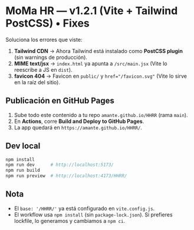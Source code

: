 # MoMa HR — v1.2.1 (Vite + Tailwind PostCSS) • Fixes

Soluciona los errores que viste:
1) **Tailwind CDN** → Ahora Tailwind está instalado como **PostCSS plugin** (sin warnings de producción).
2) **MIME text/jsx** → `index.html` ya apunta a `/src/main.jsx` (Vite lo reescribe a JS en `dist`).
3) **favicon 404** → Favicon en `public/` y `href="/favicon.svg"` (Vite lo sirve en la raíz del sitio).

## Publicación en GitHub Pages
1. Sube todo este contenido a tu repo `amante.github.io/HHRR` (rama `main`).
2. En **Actions**, corre **Build and Deploy to GitHub Pages**.
3. La app quedará en `https://amante.github.io/HHRR/`.

## Dev local
```bash
npm install
npm run dev      # http://localhost:5173/
npm run build
npm run preview  # http://localhost:4173/HHRR/
```

## Nota
- El `base: '/HHRR/'` ya está configurado en `vite.config.js`.
- El workflow usa `npm install` (sin `package-lock.json`). Si prefieres lockfile, lo generamos y cambiamos a `npm ci`.
